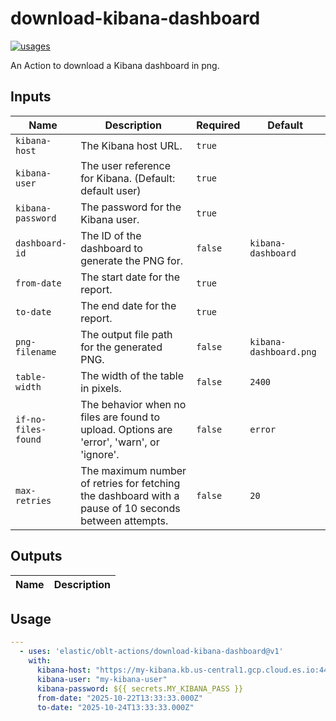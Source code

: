 # <!--name-->download-kibana-dashboard<!--/name-->

[![usages](https://img.shields.io/badge/usages-white?logo=githubactions&logoColor=blue)](https://github.com/search?q=elastic%2Foblt-actions%2Fdownload-kibana-dashboard+%28path%3A.github%2Fworkflows+OR+path%3A**%2Faction.yml+OR+path%3A**%2Faction.yaml%29&type=code)

<!--description-->
An Action to download a Kibana dashboard in png.
<!--/description-->

## Inputs

<!--inputs-->
| Name                | Description                                                                                           | Required | Default                |
|---------------------|-------------------------------------------------------------------------------------------------------|----------|------------------------|
| `kibana-host`       | The Kibana host URL.                                                                                  | `true`   | ` `                    |
| `kibana-user`       | The user reference for Kibana. (Default: default user)                                                | `true`   | ` `                    |
| `kibana-password`   | The password for the Kibana user.                                                                     | `true`   | ` `                    |
| `dashboard-id`      | The ID of the dashboard to generate the PNG for.                                                      | `false`  | `kibana-dashboard`     |
| `from-date`         | The start date for the report.                                                                        | `true`   | ` `                    |
| `to-date`           | The end date for the report.                                                                          | `true`   | ` `                    |
| `png-filename`      | The output file path for the generated PNG.                                                           | `false`  | `kibana-dashboard.png` |
| `table-width`       | The width of the table in pixels.                                                                     | `false`  | `2400`                 |
| `if-no-files-found` | The behavior when no files are found to upload. Options are 'error', 'warn', or 'ignore'.             | `false`  | `error`                |
| `max-retries`       | The maximum number of retries for fetching the dashboard with a pause of 10 seconds between attempts. | `false`  | `20`                   |
<!--/inputs-->

## Outputs

<!--outputs-->
| Name | Description |
|------|-------------|
<!--/outputs-->

## Usage

<!--usage action="elastic/oblt-actions/**" version="env:VERSION"-->
```yaml
---
  - uses: 'elastic/oblt-actions/download-kibana-dashboard@v1'
    with:
      kibana-host: "https://my-kibana.kb.us-central1.gcp.cloud.es.io:443"
      kibana-user: "my-kibana-user"
      kibana-password: ${{ secrets.MY_KIBANA_PASS }}
      from-date: "2025-10-22T13:33:33.000Z"
      to-date: "2025-10-24T13:33:33.000Z"
```
<!--/usage-->
